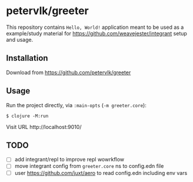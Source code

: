 # petervlk/greeter

This repository contains `Hello, World!` application meant to be used as a example/study material
for https://github.com/weavejester/integrant setup and usage.

## Installation

Download from https://github.com/petervlk/greeter

## Usage

Run the project directly, via `:main-opts` (`-m greeter.core`):

    $ clojure -M:run

Visit URL http://localhost:9010/

## TODO

- [ ] add integrant/repl to improve repl wowrkflow
- [ ] move integrant config from `greeter.core` ns to config.edn file
- [ ] user https://github.com/juxt/aero to read config.edn including env vars
